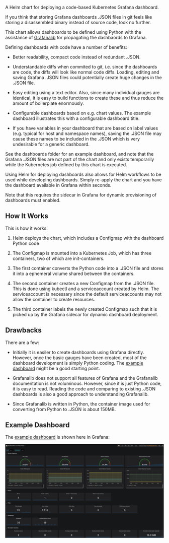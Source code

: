 A Helm chart for deploying a code-based Kubernetes Grafana dashboard. 

If you think that storing Grafana dashboards .JSON files in git feels like
storing a disassembled binary instead of source code, look no further.

This chart allows dashboards to be defined using Python with the assistance of
[Grafanalib](https://github.com/weaveworks/grafanalib) for propagating the
dashbaords to Grafana.

Defining dashboards with code have a number of benefits:

- Better readability, compact code instead of redundant .JSON.

- Understandable diffs when commited to git, i.e. since the dashboards are code,
  the diffs will look like normal code diffs.  Loading, editing and saving
  Grafana .JSON files could potentially create huge changes in the .JSON file.

- Easy editing using a text editor. Also, since many individual gauges are
  identical, it is easy to build functions to create these and thus reduce the
  amount of boilerplate enormously.

- Configurable dashboards based on e.g. chart values. The example dashboard
  illustrates this with a configurable dashboard title.

- If you have variables in your dashboard that are based on label values
  (e.g. typical for host and namespace names), saving the .JSON file may cause
  these names to be included in the .JSON which is very undesirable for a
  generic dashboard.

See the dashboards folder for an example dashboard, and note that the Grafana
.JSON files are not part of the chart and only exists temporarily while the
Kubernetes job defined by this chart is executed.

Using Helm for deploying dashboards also allows for Helm workflows to be used
while developing dashboards.  Simply re-apply the chart and you have the
dashboard available in Grafana within seconds.

Note that this requires the sidecar in Grafana for dynamic provisioning of
dashboards must enabled.

## How It Works

This is how it works:

1. Helm deploys the chart, which includes a Configmap with the dashboard Python code

2. The Configmap is mounted into a Kubernetes Job, which has three containers,
two of which are init-containers.

3. The first container converts the Python code into a .JSON file and stores it
into a ephemeral volume shared between the containers.

4. The second container creates a new Configmap from the .JSON file. This is
done using kubectl and a serviceaccount created by Helm.  The serviceaccount is
necessary since the default serviceaccounts may not allow the container to
create resources.

5. The third container labels the newly created Configmap such that it is picked
up by the Grafana sidecar for dynamic dashboard deployment.

## Drawbacks

There are a few:

- Initially it is easiler to create dashboards using Grafana directly. However,
  once the basic gauges have been created, most of the dashboard development is
  simply Python coding.  The [example dashboard](dashboards/kubernetes-health.py)
  might be a good starting point.

- Grafanalib does not support all features of Grafana and the Grafanalib
  documentation is not voluminous.  However, since it is just Python code, it is
  easy to read.  Reading the code and comparing to existing .JSON dashboards is
  also a good approach to understanding Grafanalib.

- Since Grafanalib is written in Python, the container image used for converting
  from Python to .JSON is about 150MB.

## Example Dashboard

The [example dashboard](dashboards/kubernetes-health.py) is shown here in Grafana:

![Example dashboard](dashboard.png)
